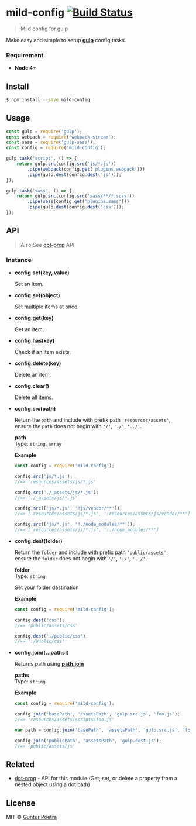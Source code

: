 # mild-config [![Build Status](https://travis-ci.org/iguntur/mild-config.svg?branch=master)](https://travis-ci.org/iguntur/mild-config)

> Mild config for gulp

Make easy and simple to setup __[gulp](https://www.npmjs.com/package/gulp)__ config tasks.


### Requirement

- __Node 4+__


## Install

``` bash
$ npm install --save mild-config
```


## Usage

``` js
const gulp = require('gulp');
const webpack = require('webpack-stream');
const sass = require('gulp-sass');
const config = require('mild-config');

gulp.task('script', () => {
    return gulp.src(config.src('js/*.js'))
        .pipe(webpack(config.get('plugins.webpack')))
        .pipe(gulp.dest(config.dest('js')));
});

gulp.task('sass', () => {
    return gulp.src(config.src('sass/**/*.scss'))
        .pipe(sass(config.get('plugins.sass')))
        .pipe(gulp.dest(config.dest('css')));
});
```


## API

> Also See [dot-prop](https://www.npmjs.com/package/dot-prop#api) API

### Instance

- __config.set(key, value)__

    Set an item.

- __config.set(object)__

    Set multiple items at once.

- __config.get(key)__

    Get an item.

- __config.has(key)__

    Check if an item exists.

- __config.delete(key)__

    Delete an item.

- __config.clear()__

    Delete all items.

- __config.src(path)__

    Return the `path` and include with prefix path `'resources/assets'`, <br>
    ensure the `path` does not begin with `'/'`, `'./'`, `'../'`.

    __path__ <br>
    Type: `string`, `array`


    __Example__

    ``` js
    const config = require('mild-config');

    config.src('js/*.js');
    //=> 'resources/assets/js/*.js'

    config.src('./_assets/js/*.js');
    //=> './_assets/js/*.js'

    config.src(['js/*.js', '!js/vendor/**']);
    //=> ['resources/assets/js/*.js', '!resources/assets/js/vendor/**']

    config.src(['js/*.js', '!./node_modules/**']);
    //=> ['resources/assets/js/*.js', '!./node_modules/**']
    ```

- __config.dest(folder)__

    Return the `folder` and include with prefix path `'public/assets'`, <br>
    ensure the `folder` does not begin with `'/'`, `'./'`, `'../'`.

    __folder__ <br>
    Type: `string`

    Set your folder destination

    __Example__

    ``` js
    const config = require('mild-config');

    config.dest('css');
    //=> 'public/assets/css'

    config.dest('./public/css');
    //=> './public/css'
    ```

- __config.join([...paths])__

    Returns path using __[path.join](https://nodejs.org/api/path.html#path_path_join_paths)__

    __paths__ <br>
    Type: `string`

    __Example__

    ``` js
    const config = require('mild-config');

    config.join('basePath', 'assetsPath', 'gulp.src.js', 'foo.js');
    //=> 'resources/assets/scripts/foo.js'

    var path = config.join('basePath', 'assetsPath', 'gulp.src.js', 'foo.js');

    config.join('publicPath', 'assetsPath', 'gulp.dest.js');
    //=> 'public/assets/js'
    ```


## Related

- [dot-prop](https://github.com/sindresorhus/dot-prop) - API for this module (Get, set, or delete a property from a nested object using a dot path)


## License

MIT © [Guntur Poetra](http://guntur.starmediateknik.com)
